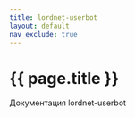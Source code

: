 ```yaml
---
title: lordnet-userbot
layout: default
nav_exclude: true
---
```


# {{ page.title }}

Документация lordnet-userbot
